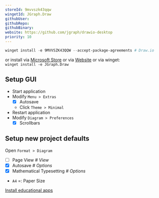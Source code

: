 ```yaml
---
storeId: 9mvvszk43qqw
wingetId: JGraph.Draw
githubUser: 
githubRepo: 
githubBinary: 
website: https://github.com/jgraph/drawio-desktop
priority: 10
---
```



```powershell
winget install -e 9MVVSZK43QQW --accept-package-agreements # Draw.io
```

or install via  [Microsoft Store](https://microsoft.com/store/apps/9MVVSZK43QQW) or via [Website](https://github.com/jgraph/drawio-desktop/releases/latest) or via winget:  
`winget install -e JGraph.Draw`

## Setup GUI
- Start application
- Modify `Menu > Extras`
  - [x] Autosave
  - Click `Theme > Minimal`
- Restart application
- Modify `Diagram > Preferences`
  - [x] Scrollbars

## Setup new project defaults
Open `Format > Diagram`
- [ ] Page View _# View_
- [x] Autosave _# Options_
- [x] Mathematical Typesetting _# Options_
- `A4` =: Paper Size

[Install educational apps](../notes/Install%20educational%20apps.md)